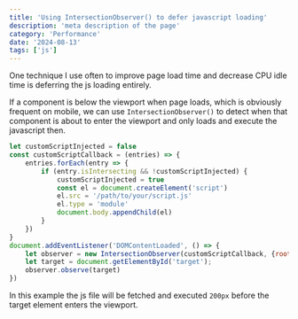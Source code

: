 ```yaml
---
title: 'Using IntersectionObserver() to defer javascript loading'
description: 'meta description of the page'
category: 'Performance'
date: '2024-08-13'
tags: ['js']
---
```


One technique I use often to improve page load time and decrease CPU idle time is deferring the js loading entirely.

If a component is below the viewport when page loads, which is obviously frequent on mobile, we can use `IntersectionObserver()` to detect when that component is about to enter the viewport and only loads and execute the javascript then.

```js
let customScriptInjected = false
const customScriptCallback = (entries) => {
    entries.forEach(entry => {
        if (entry.isIntersecting && !customScriptInjected) {
            customScriptInjected = true
            const el = document.createElement('script')
            el.src = '/path/to/your/script.js'
            el.type = 'module'
            document.body.appendChild(el)
        }
    })
}
document.addEventListener('DOMContentLoaded', () => {
    let observer = new IntersectionObserver(customScriptCallback, {rootMargin: "0px 0px 200px 0px"})
    let target = document.getElementById('target');
    observer.observe(target)
})
```

In this example the js file will be fetched and executed `200px` before the target element enters the viewport.

